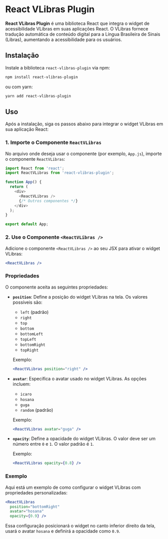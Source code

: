 # React VLibras Plugin

**React VLibras Plugin** é uma biblioteca React que integra o widget de acessibilidade VLibras em suas aplicações React. O VLibras fornece tradução automática de conteúdo digital para a Língua Brasileira de Sinais (Libras), aumentando a acessibilidade para os usuários.

## Instalação

Instale a biblioteca `react-vlibras-plugin` via npm:

```bash
npm install react-vlibras-plugin
```

ou com yarn:

```bash
yarn add react-vlibras-plugin
```

## Uso

Após a instalação, siga os passos abaixo para integrar o widget VLibras em sua aplicação React:

### 1. Importe o Componente `ReactVLibras`

No arquivo onde deseja usar o componente (por exemplo, `App.js`), importe o componente `ReactVLibras`:

```javascript
import React from 'react';
import ReactVLibras from 'react-vlibras-plugin';

function App() {
  return (
    <div>
      <ReactVLibras />
      {/* Outros componentes */}
    </div>
  );
}

export default App;
```

### 2. Use o Componente `<ReactVLibras />`

Adicione o componente `<ReactVLibras />` ao seu JSX para ativar o widget VLibras:

```jsx
<ReactVLibras />
```

### Propriedades

O componente aceita as seguintes propriedades:

- **`position`**: Define a posição do widget VLibras na tela. Os valores possíveis são:
  - `left` (padrão)
  - `right`
  - `top`
  - `bottom`
  - `bottomLeft`
  - `topLeft`
  - `bottomRight`
  - `topRight`
  
  Exemplo:
  ```jsx
  <ReactVLibras position="right" />
  ```

- **`avatar`**: Especifica o avatar usado no widget VLibras. As opções incluem:
  - `icaro`
  - `hosana`
  - `guga`
  - `random` (padrão)

  Exemplo:
  ```jsx
  <ReactVLibras avatar="guga" />
  ```

- **`opacity`**: Define a opacidade do widget VLibras. O valor deve ser um número entre `0` e `1`. O valor padrão é `1`.

  Exemplo:
  ```jsx
  <ReactVLibras opacity={0.8} />
  ```

### Exemplo

Aqui está um exemplo de como configurar o widget VLibras com propriedades personalizadas:

```jsx
<ReactVLibras 
  position="bottomRight" 
  avatar="hosana" 
  opacity={0.9} />
```

Essa configuração posicionará o widget no canto inferior direito da tela, usará o avatar `hosana` e definirá a opacidade como `0.9`.